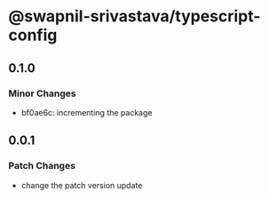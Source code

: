 # @swapnil-srivastava/typescript-config

## 0.1.0

### Minor Changes

- bf0ae6c: incrementing the package

## 0.0.1

### Patch Changes

- change the patch version update
